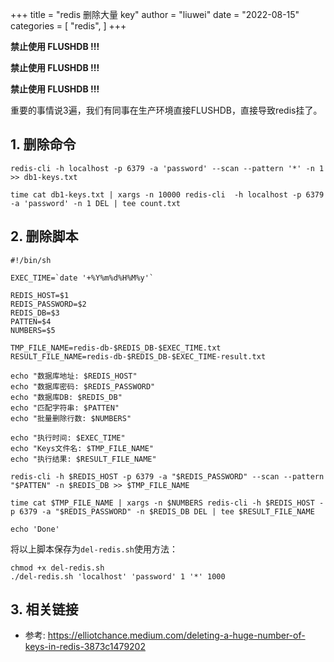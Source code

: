 +++
title = "redis 删除大量 key"
author = "liuwei"
date = "2022-08-15"
categories = [
    "redis",
]
+++

**禁止使用 FLUSHDB !!!**

**禁止使用 FLUSHDB !!!**

**禁止使用 FLUSHDB !!!**

重要的事情说3遍，我们有同事在生产环境直接FLUSHDB，直接导致redis挂了。

## 1. 删除命令

```shell
redis-cli -h localhost -p 6379 -a 'password' --scan --pattern '*' -n 1 >> db1-keys.txt

time cat db1-keys.txt | xargs -n 10000 redis-cli  -h localhost -p 6379 -a 'password' -n 1 DEL | tee count.txt

```

## 2. 删除脚本

```shell
#!/bin/sh

EXEC_TIME=`date '+%Y%m%d%H%M%y'`

REDIS_HOST=$1
REDIS_PASSWORD=$2
REDIS_DB=$3
PATTEN=$4
NUMBERS=$5

TMP_FILE_NAME=redis-db-$REDIS_DB-$EXEC_TIME.txt
RESULT_FILE_NAME=redis-db-$REDIS_DB-$EXEC_TIME-result.txt

echo "数据库地址: $REDIS_HOST"
echo "数据库密码: $REDIS_PASSWORD"
echo "数据库DB: $REDIS_DB"
echo "匹配字符串: $PATTEN"
echo "批量删除行数: $NUMBERS"

echo "执行时间: $EXEC_TIME"
echo "Keys文件名: $TMP_FILE_NAME"
echo "执行结果: $RESULT_FILE_NAME"

redis-cli -h $REDIS_HOST -p 6379 -a "$REDIS_PASSWORD" --scan --pattern "$PATTEN" -n $REDIS_DB >> $TMP_FILE_NAME

time cat $TMP_FILE_NAME | xargs -n $NUMBERS redis-cli -h $REDIS_HOST -p 6379 -a "$REDIS_PASSWORD" -n $REDIS_DB DEL | tee $RESULT_FILE_NAME

echo 'Done'
```

将以上脚本保存为`del-redis.sh`使用方法：

```shell
chmod +x del-redis.sh
./del-redis.sh 'localhost' 'password' 1 '*' 1000
```

## 3. 相关链接

- 参考: https://elliotchance.medium.com/deleting-a-huge-number-of-keys-in-redis-3873c1479202



